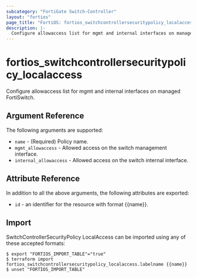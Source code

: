 ```yaml
---
subcategory: "FortiGate Switch-Controller"
layout: "fortios"
page_title: "FortiOS: fortios_switchcontrollersecuritypolicy_localaccess"
description: |-
  Configure allowaccess list for mgmt and internal interfaces on managed FortiSwitch.
---
```


# fortios_switchcontrollersecuritypolicy_localaccess
Configure allowaccess list for mgmt and internal interfaces on managed FortiSwitch.

## Argument Reference

The following arguments are supported:

* `name` - (Required) Policy name.
* `mgmt_allowaccess` - Allowed access on the switch management interface.
* `internal_allowaccess` - Allowed access on the switch internal interface.


## Attribute Reference

In addition to all the above arguments, the following attributes are exported:
* `id` - an identifier for the resource with format {{name}}.

## Import

SwitchControllerSecurityPolicy LocalAccess can be imported using any of these accepted formats:
```
$ export "FORTIOS_IMPORT_TABLE"="true"
$ terraform import fortios_switchcontrollersecuritypolicy_localaccess.labelname {{name}}
$ unset "FORTIOS_IMPORT_TABLE"
```
